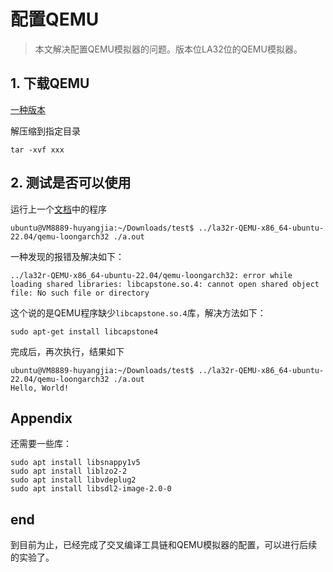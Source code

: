# 配置QEMU

> 本文解决配置QEMU模拟器的问题。版本位LA32位的QEMU模拟器。

## 1. 下载QEMU

[一种版本](https://gitee.com/loongson-edu/la32r-QEMU/releases/tag/v0.0.2)

解压缩到指定目录

```shell
tar -xvf xxx
```

## 2. 测试是否可以使用

运行上一个[文档](./cross_toolchain.md)中的程序

```shell
ubuntu@VM8889-huyangjia:~/Downloads/test$ ../la32r-QEMU-x86_64-ubuntu-22.04/qemu-loongarch32 ./a.out 
```

一种发现的报错及解决如下：

```shell
../la32r-QEMU-x86_64-ubuntu-22.04/qemu-loongarch32: error while loading shared libraries: libcapstone.so.4: cannot open shared object file: No such file or directory
```

这个说的是QEMU程序缺少`libcapstone.so.4`库，解决方法如下：

```shell
sudo apt-get install libcapstone4
```

完成后，再次执行，结果如下

```shell
ubuntu@VM8889-huyangjia:~/Downloads/test$ ../la32r-QEMU-x86_64-ubuntu-22.04/qemu-loongarch32 ./a.out 
Hello, World!
```

## Appendix

还需要一些库：

```shell
sudo apt install libsnappy1v5
sudo apt install liblzo2-2
sudo apt install libvdeplug2
sudo apt install libsdl2-image-2.0-0
```

## end

到目前为止，已经完成了交叉编译工具链和QEMU模拟器的配置，可以进行后续的实验了。

